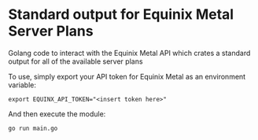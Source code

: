 # Standard output for Equinix Metal Server Plans

Golang code to interact with the Equinix Metal API which crates a standard output for all of the available server plans

To use, simply export your API token for Equinix Metal as an environment variable:

```console
export EQUINX_API_TOKEN="<insert token here>"
```

And then execute the module:

```console
go run main.go
```